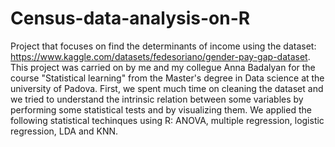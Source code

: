 # Census-data-analysis-on-R
Project that focuses on find the determinants of income using the dataset: https://www.kaggle.com/datasets/fedesoriano/gender-pay-gap-dataset. This project was carried on by me and my collegue Anna Badalyan for the course "Statistical learning" from the Master's degree in Data science at the university of Padova. First, we spent much time on cleaning the dataset and we tried to understand the intrinsic relation between some variables by performing some statistical tests and by visualizing them.  We applied the following statistical techinques using R: ANOVA, multiple regression, logistic regression, LDA and KNN. 
